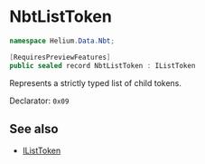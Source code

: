 # NbtListToken

~~~cs
namespace Helium.Data.Nbt;

[RequiresPreviewFeatures]
public sealed record NbtListToken : IListToken
~~~

Represents a strictly typed list of child tokens.

Declarator: `0x09`

## See also

- [IListToken](../../abstraction/ref/ilisttoken)